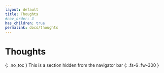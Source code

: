 ```yaml
---
layout: default
title: Thoughts
#nav_order: 3
has_children: true
permalink: docs/thoughts
---
```


# Thoughts
{: .no_toc }
This is a section hidden from the navigator bar
{: .fs-6 .fw-300 }

